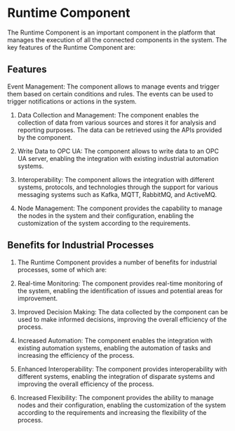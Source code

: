 # Runtime Component

The Runtime Component is an important component in the platform that manages the execution of all the connected
components in the system. The key features of the Runtime Component are:

## Features

Event Management: The component allows to manage events and trigger them based on certain conditions and rules. The
events can be used to trigger notifications or actions in the system.

1. Data Collection and Management: The component enables the collection of data from various sources and stores it for
   analysis and reporting purposes. The data can be retrieved using the APIs provided by the component.

2. Write Data to OPC UA: The component allows to write data to an OPC UA server, enabling the integration with existing
   industrial automation systems.

3. Interoperability: The component allows the integration with different systems, protocols, and technologies through
   the support for various messaging systems such as Kafka, MQTT, RabbitMQ, and ActiveMQ.

4. Node Management: The component provides the capability to manage the nodes in the system and their configuration,
   enabling the customization of the system according to the requirements.

## Benefits for Industrial Processes

1. The Runtime Component provides a number of benefits for industrial processes, some of which are:

2. Real-time Monitoring: The component provides real-time monitoring of the system, enabling the identification of
   issues and potential areas for improvement.

3. Improved Decision Making: The data collected by the component can be used to make informed decisions, improving the
   overall efficiency of the process.

4. Increased Automation: The component enables the integration with existing automation systems, enabling the automation
   of tasks and increasing the efficiency of the process.

5. Enhanced Interoperability: The component provides interoperability with different systems, enabling the integration
   of disparate systems and improving the overall efficiency of the process.

6. Increased Flexibility: The component provides the ability to manage nodes and their configuration, enabling the
   customization of the system according to the requirements and increasing the flexibility of the process.

